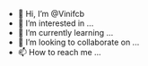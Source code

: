 - 👋 Hi, I’m @Vinifcb
- 👀 I’m interested in ...
- 🌱 I’m currently learning ...
- 💞️ I’m looking to collaborate on ...
- 📫 How to reach me ...

<!---
Vinifcb/Vinifcb is a ✨ special ✨ repository because its `README.md` (this file) appears on your GitHub profile.
You can click the Preview link to take a look at your changes.
---> 

